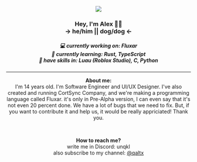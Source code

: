 <html>
  <body>
    <div align="center">
      <img src="https://cdn.discordapp.com/attachments/1017002131091365901/1213164736875597955/petpet.gif?ex=65f47ab4&is=65e205b4&hm=2c4475b1f380f1d51f2da3936196f7d7ac111d637f0b918cf4f4acbfb1f0bb57&">
      <h3>
        <b>Hey, I'm Alex 👋🏻</b><br/>
        → he/him || dog/dog ←
      </h3>
    </div>
    <h5 align="center">
      💻 currently working on: <b>Fluxar</b><br/>
      📖 currently learning: <b>Rust, TypeScript</b><br/>
      📜 have skills in: <b>Luau (Roblox Studio), C, Python</b><br/>
    </h5>
    <hr/>
    <p align="center">
      <b>About me:</b><br/>
      I'm 14 years old. I'm Software Engineer and UI/UX Designer. I've also created and running CortSync Company, and we're making a programming language called Fluxar.
      it's only in Pre-Alpha version, I can even say that it's not even 20 percent done. We have a lot of bugs that we need to fix. But, if you want to contribute it and help us,
      it would be really appriciated! Thank you.
    </p>
    <br/>
    <p align="center">
      <b>How to reach me?</b><br/>
      write me in Discord: unqkl<br/>
      also subscribe to my channel: <a href="https://youtube.com/@qaltx">@qaltx</a>
    </p>
  </body>
</html>

<!--
**notqaltx/notqaltx** is a ✨ _special_ ✨ repository because its `README.md` (this file) appears on your GitHub profile.

Here are some ideas to get you started:

- 🔭 I’m currently working on ...
- 🌱 I’m currently learning ...
- 👯 I’m looking to collaborate on ...
- 🤔 I’m looking for help with ...
- 💬 Ask me about ...
- 📫 How to reach me: ...
- 😄 Pronouns: ...
- ⚡ Fun fact: ...
-->
